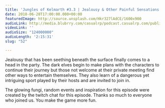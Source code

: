 ```yaml
---
title: 'Jungles of Kelmarth #3.3 | Jealousy & Other Painful Sensations (Pt. 2)'
date: 2018-06-28T17:00:00.000+00:00
featuredImage: http://source.unsplash.com/Hkr327lAdCE/1600x900
audioLink: http://media.blubrry.com/casualrp/podcast.casualrp.com/public/Chapter%203%20Ep.%203%20_%20Jealousy%20and%20Other%20Painful%20Sensations%20(Part%202).mp3
videoLink: ''
audioSize: "124000000"
audioLength: '2:15:31'
slug: "52"

---
```

Jealousy that has been seething beneath the surface finally comes to a head in the party. The dark elves begin to make plans with the characters to continue their journey but those not welcome at their private meeting find other ways to entertain themselves. They also learn of a dangerous yet intriguing sport played by their hosts and are invited to join in.

The glowing fungi, random events and inspiration for this episode were created by the twitch chat for this episode. Thanks so much to everyone who joined us. You make the game more fun.